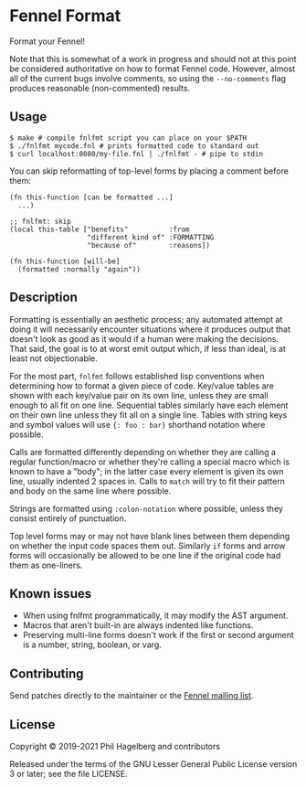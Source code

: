 # Fennel Format

Format your Fennel!

Note that this is somewhat of a work in progress and should not at
this point be considered authoritative on how to format Fennel code.
However, almost all of the current bugs involve comments, so using
the `--no-comments` flag produces reasonable (non-commented) results.

## Usage

    $ make # compile fnlfmt script you can place on your $PATH
    $ ./fnlfmt mycode.fnl # prints formatted code to standard out
    $ curl localhost:8080/my-file.fnl | ./fnlfmt - # pipe to stdin

You can skip reformatting of top-level forms by placing a comment
before them:

```fennel
(fn this-function [can be formatted ...]
  ...)

;; fnlfmt: skip
(local this-table ["benefits"          :from
                   "different kind of" :FORMATTING
                   "because of"        :reasons])

(fn this-function [will-be]
  (formatted :normally "again"))
```

## Description

Formatting is essentially an aesthetic process; any automated attempt
at doing it will necessarily encounter situations where it produces
output that doesn't look as good as it would if a human were making
the decisions. That said, the goal is to at worst emit output which,
if less than ideal, is at least not objectionable.

For the most part, `fnlfmt` follows established lisp conventions when
determining how to format a given piece of code. Key/value tables are
shown with each key/value pair on its own line, unless they are small
enough to all fit on one line. Sequential tables similarly have each
element on their own line unless they fit all on a single line. Tables
with string keys and symbol values will use `{: foo : bar}` shorthand
notation where possible.

Calls are formatted differently depending on whether they are calling
a regular function/macro or whether they're calling a special macro
which is known to have a "body"; in the latter case every element is
given its own line, usually indented 2 spaces in. Calls to `match`
will try to fit their pattern and body on the same line where possible.

Strings are formatted using `:colon-notation` where possible, unless
they consist entirely of punctuation.

Top level forms may or may not have blank lines between them depending on
whether the input code spaces them out. Similarly `if` forms and arrow
forms will occasionally be allowed to be one line if the original code
had them as one-liners.

## Known issues

* When using fnlfmt programmatically, it may modify the AST argument.
* Macros that aren't built-in are always indented like functions.
* Preserving multi-line forms doesn't work if the first or second
  argument is a number, string, boolean, or varg.

## Contributing

Send patches directly to the maintainer or the
[Fennel mailing list](https://lists.sr.ht/%7Etechnomancy/fennel).

## License

Copyright © 2019-2021 Phil Hagelberg and contributors

Released under the terms of the GNU Lesser General Public License
version 3 or later; see the file LICENSE.

